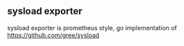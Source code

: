 sysload exporter
---

sysload exporter is prometheus style, go implementation of https://github.com/gree/sysload
